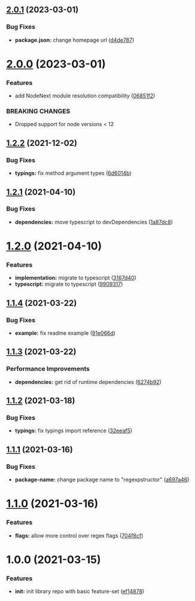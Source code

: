 ## [2.0.1](https://github.com/mister-what/regexpstructor/compare/v2.0.0...v2.0.1) (2023-03-01)


### Bug Fixes

* **package.json:** change homepage url ([d4de787](https://github.com/mister-what/regexpstructor/commit/d4de787e1170b1a1b1e9d1c9c0c36342ea9ee08f))

# [2.0.0](https://github.com/mister-what/regexpstructor/compare/v1.2.2...v2.0.0) (2023-03-01)


### Features

* add NodeNext module resolution compatibility ([06851f2](https://github.com/mister-what/regexpstructor/commit/06851f2f7278c7b12e3543c04d83f96d98b5551c))


### BREAKING CHANGES

* Dropped support for node versions < 12

## [1.2.2](https://github.com/mister-what/regexpstructor/compare/v1.2.1...v1.2.2) (2021-12-02)


### Bug Fixes

* **typings:** fix method argument types ([6d6014b](https://github.com/mister-what/regexpstructor/commit/6d6014be1c61074c0dc50df40224482e9d72e08e))

## [1.2.1](https://github.com/mister-what/regexpstructor/compare/v1.2.0...v1.2.1) (2021-04-10)


### Bug Fixes

* **dependencies:** move typescript to devDependencies ([1a87dc8](https://github.com/mister-what/regexpstructor/commit/1a87dc85356929da623754c7ee1980a3c55daa8f))

# [1.2.0](https://github.com/mister-what/regexpstructor/compare/v1.1.4...v1.2.0) (2021-04-10)


### Features

* **implementation:** migrate to typescript ([3167d40](https://github.com/mister-what/regexpstructor/commit/3167d409a5f97fbe9fd103f58fb856ef5a620d02))
* **typescript:** migrate to typescript ([9909317](https://github.com/mister-what/regexpstructor/commit/9909317abda4f21296f522bf67263daed965c7ac))

## [1.1.4](https://github.com/mister-what/regexpstructor/compare/v1.1.3...v1.1.4) (2021-03-22)


### Bug Fixes

* **example:** fix readme example ([91e066d](https://github.com/mister-what/regexpstructor/commit/91e066d3d4016d2c66d319e93f1a87bda966e967))

## [1.1.3](https://github.com/mister-what/regexpstructor/compare/v1.1.2...v1.1.3) (2021-03-22)


### Performance Improvements

* **dependencies:** get rid of runtime dependencies ([6274b92](https://github.com/mister-what/regexpstructor/commit/6274b922ba81dab9ca82b8e880dccf8bc07ce011))

## [1.1.2](https://github.com/mister-what/regexpstructor/compare/v1.1.1...v1.1.2) (2021-03-18)


### Bug Fixes

* **typings:** fix typings import reference ([32eeaf5](https://github.com/mister-what/regexpstructor/commit/32eeaf5edfb9ace63fe9a8018033cb77c4e022d0))

## [1.1.1](https://github.com/mister-what/regexpstructor/compare/v1.1.0...v1.1.1) (2021-03-16)


### Bug Fixes

* **package-name:** change package name to "regexpstructor" ([a697a46](https://github.com/mister-what/regexpstructor/commit/a697a46edb79e980273bd149a44952f7e3ede5c9))

# [1.1.0](https://github.com/mister-what/readable-expressions/compare/v1.0.0...v1.1.0) (2021-03-16)


### Features

* **flags:** allow more control over regex flags ([704f8cf](https://github.com/mister-what/readable-expressions/commit/704f8cffd09853e31f4d95bd0612b80db5abf803))

# 1.0.0 (2021-03-15)


### Features

* **init:** init library repo with basic feature-set ([ef14878](https://github.com/mister-what/regexpstructor/commit/ef148784adf247a5349a997f9a9b418f410375b0))
